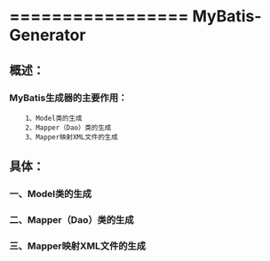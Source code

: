=================
MyBatis-Generator
=================

概述：
----------------------------------
### MyBatis生成器的主要作用：
        1、Model类的生成
        2、Mapper（Dao）类的生成
        3、Mapper映射XML文件的生成
具体：
----------------------------------
### 一、Model类的生成
        
### 二、Mapper（Dao）类的生成
        
### 三、Mapper映射XML文件的生成

